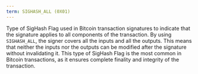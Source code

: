 ```yaml
---
term: SIGHASH_ALL (0X01)
---
```


Type of SigHash Flag used in Bitcoin transaction signatures to indicate that the signature applies to all components of the transaction. By using `SIGHASH_ALL`, the signer covers all the inputs and all the outputs. This means that neither the inputs nor the outputs can be modified after the signature without invalidating it. This type of SigHash Flag is the most common in Bitcoin transactions, as it ensures complete finality and integrity of the transaction.